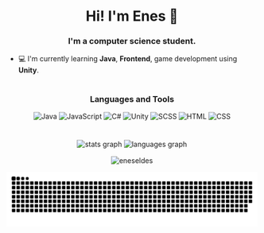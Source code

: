 <h1 align="center">Hi! I'm Enes 👋</h1>
<h3 align="center">I'm a computer science student.</h3>

- 💻 I'm currently learning **Java**, **Frontend**, game development using **Unity**.

#

<h3 align="center">Languages and Tools</h3>
<div align="center">
  <img src="https://cdn.jsdelivr.net/gh/devicons/devicon/icons/java/java-original.svg" alt="Java" width="40" height="40" />
  <img src="https://cdn.jsdelivr.net/gh/devicons/devicon/icons/javascript/javascript-original.svg" alt="JavaScript" width="40" height="40" />
  <img src="https://cdn.jsdelivr.net/gh/devicons/devicon/icons/csharp/csharp-original.svg" alt="C#" width="40" height="40" />
  <img src="https://cdn.jsdelivr.net/gh/devicons/devicon/icons/unity/unity-original.svg" alt="Unity" width="40" height="40" />
  <img src="https://cdn.jsdelivr.net/gh/devicons/devicon/icons/sass/sass-original.svg" alt="SCSS" width="40" height="40" />
  <img src="https://cdn.jsdelivr.net/gh/devicons/devicon/icons/html5/html5-original.svg" alt="HTML" width="40" height="40" />
  <img src="https://cdn.jsdelivr.net/gh/devicons/devicon/icons/css3/css3-original.svg" alt="CSS" width="40" height="40" />
</div>

#

<div align="center">
  <img src="https://github-readme-stats.vercel.app/api/top-langs?username=eneseldes&show_icons=true&locale=en&layout=compact" height="150" alt="stats graph"  />
  <img src="https://github-readme-stats.vercel.app/api?username=eneseldes&show_icons=true&locale=en" height="150" alt="languages graph"  />
</div>

<div align="center">
  <p><img align="center" src="https://github-readme-streak-stats.herokuapp.com/?user=eneseldes&" alt="eneseldes" /></p>
</div>

![snake gif](https://github.com/eneseldes/eneseldes/blob/output/github-snake-dark.svg)
